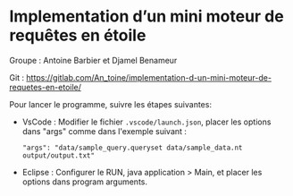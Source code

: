 # Implementation d’un mini moteur de requêtes en étoile

Groupe : Antoine Barbier et Djamel Benameur

Git : https://gitlab.com/An_toine/implementation-d-un-mini-moteur-de-requetes-en-etoile/


Pour lancer le programme, suivre les étapes suivantes:

+ VsCode : Modifier le fichier ```.vscode/launch.json```, placer les options dans "args" comme dans l'exemple suivant : 
    ```
    "args": "data/sample_query.queryset data/sample_data.nt output/output.txt"
    ```
+ Eclipse : Configurer le RUN, java application > Main, et placer les options dans program arguments. 
